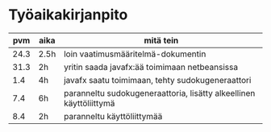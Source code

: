 # Työaikakirjanpito


| pvm  | aika | mitä tein                                                          |
|------|------|--------------------------------------------------------------------|
| 24.3 | 2.5h | loin vaatimusmääritelmä-dokumentin                                 |
| 31.3 |  2h  | yritin saada javafx:ää toimimaan netbeansissa                      |
|  1.4 |  4h  | javafx saatu toimimaan, tehty sudokugeneraattori                   |
|  7.4 |  6h  | paranneltu sudokugeneraattoria, lisätty alkeellinen käyttöliittymä |
|  8.4 |  2h  | paranneltu käyttöliittymää                                         |
